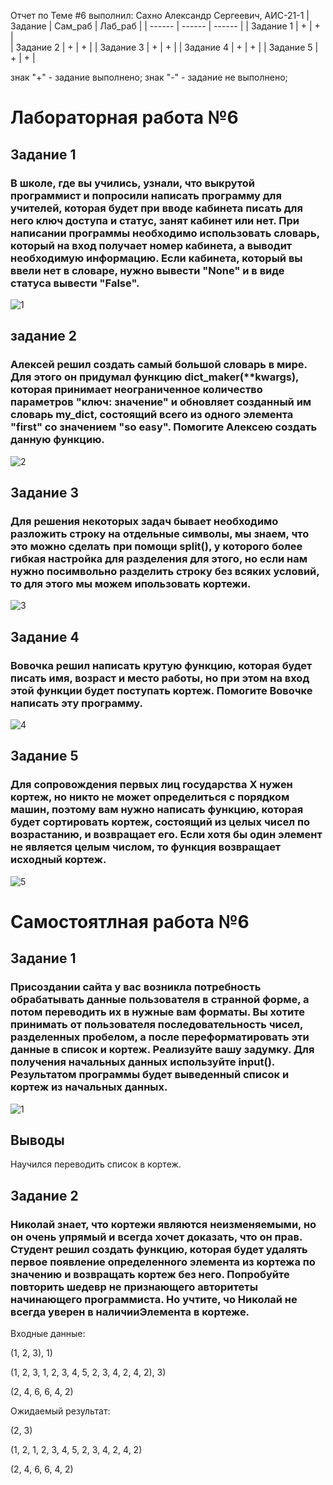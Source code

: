 Отчет по Теме #6 выполнил:
Сахно Александр Сергеевич, АИС-21-1
| Задание | Сам_раб | Лаб_раб | 
| ------ | ------ | ------ | 
| Задание 1 | + | + |  
| Задание 2 | + | + | 
| Задание 3 | + | + | 
| Задание 4 | + | + | 
| Задание 5 | + | + | 

знак "+" - задание выполнено; знак "-" - задание не выполнено;

# Лабораторная работа №6

## Задание 1
### В школе, где вы учились, узнали, что выкрутой программист и попросили написать программу для учителей, которая будет при вводе кабинета писать для него ключ доступа и статус, занят кабинет или нет. При написании программы необходимо использовать словарь, который на вход получает номер кабинета, а выводит необходимую информацию. Если кабинета, который вы ввели нет в словаре, нужно вывести "None" и в виде статуса вывести "False".
![1](https://github.com/Alexsergh/Engineering/assets/134552389/c3fd9d9f-a576-4136-b90f-1f6f8d3f162f)

## задание 2
### Алексей решил создать самый большой словарь в мире. Для этого он придумал функцию dict_maker(**kwargs), которая принимает неограниченное количество параметров "ключ: значение" и обновляет созданный им словарь my_dict, состоящий всего из одного элемента "first" со значением "so easy". Помогите Алексею создать данную функцию.
![2](https://github.com/Alexsergh/Engineering/assets/134552389/3c8b28a6-bfbe-4f1a-9a32-f2221f68910f)

## Задание 3
### Для решения некоторых задач бывает необходимо разложить строку на отдельные символы, мы знаем, что это можно сделать при помощи split(), у которого более гибкая настройка для разделения для этого, но если нам нужно посимвольно разделить строку без всяких условий, то для этого мы можем ипользовать кортежи.
![3](https://github.com/Alexsergh/Engineering/assets/134552389/149b10b1-3b19-4d6f-ad52-b1b6b15bb06e)

## Задание 4
### Вовочка решил написать крутую функцию, которая будет писать имя, возраст и место работы, но при этом на вход этой функции будет поступать кортеж. Помогите Вовочке написать эту программу.
![4](https://github.com/Alexsergh/Engineering/assets/134552389/12f95695-2ce2-4305-832b-ea320c8ac798)

## Задание 5
### Для сопровождения первых лиц государства Х нужен кортеж, но никто не может определиться с порядком машин, поэтому вам нужно написать функцию, которая будет сортировать кортеж, состоящий из целых чисел по возрастанию, и возвращает его. Если хотя бы один элемент не является целым числом, то функция возвращает исходный кортеж.
![5](https://github.com/Alexsergh/Engineering/assets/134552389/e7e7a549-17db-4cdb-bc2b-2bd834788656)


# Самостоятлная работа №6

## Задание 1
### Присоздании сайта у вас возникла потребность обрабатывать данные пользователя в странной форме, а потом переводить их в нужные вам форматы. Вы хотите принимать от пользователя последовательность чисел, разделенных пробелом, а после переформатировать эти данные в список и кортеж. Реализуйте вашу задумку. Для получения начальных данных используйте input(). Результатом программы будет выведенный список и кортеж из начальных данных.
![1](https://github.com/Alexsergh/Engineering/assets/134552389/7f790d99-5c1f-437c-9f08-1f09a3acb263)
## Выводы
Научился переводить список в кортеж.

## Задание 2
### Николай знает, что кортежи являются неизменяемыми, но он очень упрямый и всегда хочет доказать, что он прав. Студент решил создать функцию, которая будет удалять первое появление определенного элемента из кортежа по значению и возвращать кортеж без него. Попробуйте повторить шедевр не признающего авторитеты начинающего программиста. Но учтите, чо Николай не всегда уверен в наличииЭлемента в кортеже.
Входные данные:

(1, 2, 3), 1)

(1, 2, 3, 1, 2, 3, 4, 5, 2, 3, 4, 2, 4, 2), 3)

(2, 4, 6, 6, 4, 2)

Ожидаемый результат: 

(2, 3)

(1, 2, 1, 2, 3, 4, 5, 2, 3, 4, 2, 4, 2)

(2, 4, 6, 6, 4, 2)











